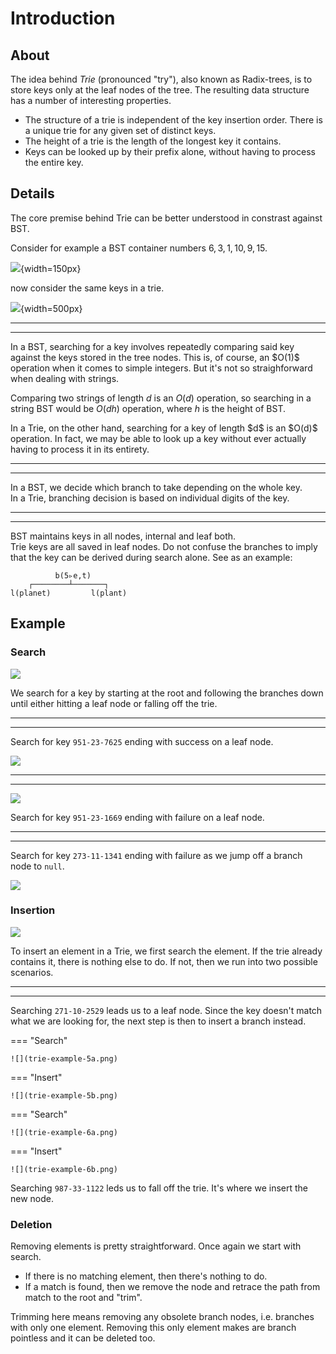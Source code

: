 # Introduction

<style>
.md-logo img {
  content: url('/data-structures/trie/logo.png');
}

:root [data-md-color-scheme=slate] .md-logo img  {
  content: url('/data-structures/trie/logo.png');
}
</style>

## About

The idea behind _Trie_ (pronounced "try"), also known as Radix-trees, is to store keys only at the leaf nodes of the tree. The resulting data structure has a number of interesting properties.

- The structure of a trie is independent of the key insertion order. There is a unique trie for any given set of distinct keys.
- The height of a trie is the length of the longest key it contains.
- Keys can be looked up by their prefix alone, without having to process the entire key.

## Details

The core premise behind Trie can be better understood in constrast against BST.

Consider for example a BST container numbers $6, 3, 1, 10, 9, 15$.

![](bst-6-3-1-10-9-15.png){width=150px}

now consider the same keys in a trie.

![](trie-6-3-1-10-9-15.png){width=500px}

<div markdown class="grid">

<hr>

<hr>

<div markdown>
In a BST, searching for a key involves repeatedly comparing said key against the keys stored in the tree nodes. This is, of course, an $O(1)$ operation when it comes to simple integers. But it's not so straighforward when dealing with strings.

Comparing two strings of length $d$ is an $O(d)$ operation, so searching in a string BST would be $O(dh)$ operation, where $h$ is the height of BST.

</div>

<div markdown>
In a Trie, on the other hand, searching for a key of length $d$ is an $O(d)$ operation. In fact, we may be able to look up a key without ever actually having to process it in its entirety.
</div>

<hr>

<hr>

<div markdown>
In a BST, we decide which branch to take depending on the whole key.
</div>

<div markdown>
In a Trie, branching decision is based on individual digits of the key.
</div>

<hr>

<hr>

<div markdown>
BST maintains keys in all nodes, internal and leaf both.
</div>

<div markdown>
Trie keys are all saved in leaf nodes. Do not confuse the branches to imply that the key can be derived during search alone. See as an example:

```
          b(5▹e,t)
    ┌────────┴───────┐
l(planet)         l(plant)
```

</div>

</div>

## Example

### Search

<div markdown class="grid">

![](trie-example-1.png)

We search for a key by starting at the root and following the branches down until either hitting a leaf node or falling off the trie.

<hr>

<hr>

Search for key `951-23-7625` ending with success on a leaf node.

![](trie-example-2.png)

<hr>

<hr>

![](trie-example-3.png)

Search for key `951-23-1669` ending with failure on a leaf node.

<hr>

<hr>

Search for key `273-11-1341` ending with failure as we jump off a branch node to `null`.

![](trie-example-4.png)

</div>

### Insertion

<div markdown class="grid">

![](trie-example-1.png)

To insert an element in a Trie, we first search the element. If the trie already contains it, there is nothing else to do. If not, then we run into two possible scenarios.

<hr>

<hr>

<div markdown>

Searching `271-10-2529` leads us to a leaf node. Since the key doesn't match what we are looking for, the next step is then to insert a branch instead.

</div>

<div markdown>

=== "Search"

    ![](trie-example-5a.png)

=== "Insert"

    ![](trie-example-5b.png)

</div>

<div markdown>

=== "Search"

    ![](trie-example-6a.png)

=== "Insert"

    ![](trie-example-6b.png)

</div>

<div markdown>

Searching `987-33-1122` leds us to fall off the trie. It's where we insert the new node.

</div>

</div>

### Deletion

Removing elements is pretty straightforward. Once again we start with search.

- If there is no matching element, then there's nothing to do.
- If a match is found, then we remove the node and retrace the path from match to the root and "trim".

Trimming here means removing any obsolete branch nodes, i.e. branches with only one element. Removing this only element makes are branch pointless and it can be deleted too.
